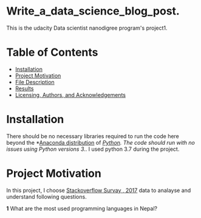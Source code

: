 # Write_a_data_science_blog_post.
This is the udacity Data scientist nanodigree program's project1.

# Table of Contents
* [Installation](#installation)
* [Project Motivation](#project-motivation)
* [File Description]()
* [Results]()
* [Licensing, Authors, and Acknowledgements]()

# Installation
There should be no necessary libraries required to run the code here beyond the *[Anaconda distribution](https://www.anaconda.com/distribution/) of *[Python](https://www.python.org/downloads/). The code should run with no issues using Python versions 3.*. I used python 3.7 during the project.

# Project Motivation
In this project, I choose [Stackoverflow Survay , 2017](https://www.kaggle.com/stackoverflow/so-survey-2017) data to analayse and understand following questions.

**1** What are the most used programming languages in Nepal?